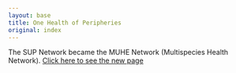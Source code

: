 ```yaml
---
layout: base
title: One Health of Peripheries
original: index
---
```


The SUP Network became the MUHE Network (Multispecies Health Network). [Click here to see the new page](http://redesame.fmvz.usp.br)

